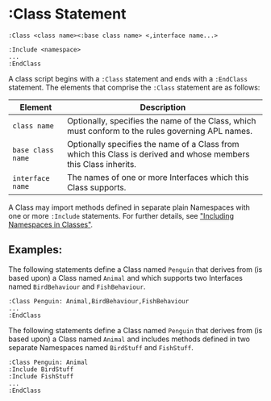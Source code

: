 # :Class Statement

`:Class <class name><:base class name> <,interface name...>`
```apl
:Include <namespace>
...
:EndClass
```

A class script begins with a `:Class` statement and ends with a `:EndClass` statement. The elements that comprise the `:Class` statement are as follows:

| Element | Description |
| --- | ---  |
| `class name` | Optionally, specifies the name of the Class, which must conform to the rules governing APL names. |
| `base class name` | Optionally specifies the name of a Class from which this Class is derived and whose members this Class inherits. |
| `interface name` | The names of one or more Interfaces which this Class supports. |

A Class may import methods defined in separate plain Namespaces with one or more `:Include` statements. For further details, see ["Including Namespaces in Classes"](../including-namespaces-in-classes/including-namespaces-in-classes.md).

## Examples:

The following statements define a Class named `Penguin` that derives from (is based upon) a Class named `Animal` and which supports two Interfaces named `BirdBehaviour` and `FishBehaviour`.
```apl
:Class Penguin: Animal,BirdBehaviour,FishBehaviour
...
:EndClass
```

The following statements define a Class named `Penguin` that derives from (is based upon) a Class named `Animal` and includes methods defined in two separate Namespaces named `BirdStuff` and `FishStuff`.
```apl
:Class Penguin: Animal
:Include BirdStuff
:Include FishStuff
...
:EndClass
```
